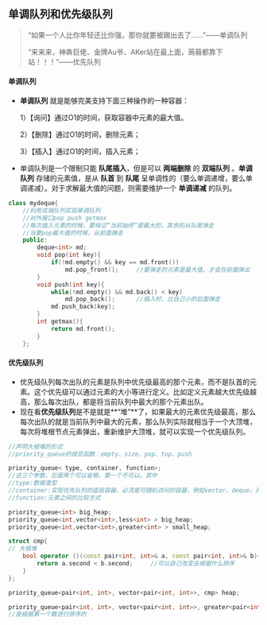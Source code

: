 ## 单调队列和优先级队列

> “如果一个人比你年轻还比你强，那你就要被踢出去了……”——单调队列
>
> “来来来，神犇巨佬、金牌Au爷、AKer站在最上面，蒟蒻都靠下站！！！”——优先队列

#### 单调队列

- **单调队列** 就是能够完美支持下面三种操作的一种容器：

    1）【询问】通过O1的时间，获取容器中元素的最大值。

    2）【删除】通过O1的时间，删除元素；
    
    3）【插入】通过O1的时间，插入元素；

- 单调队列是一个限制只能 **队尾插入**，但是可以 **两端删除** 的 **双端队列** 。**单调队列** 存储的元素值，是从 **队首** 到 **队尾** 呈单调性的（要么单调递增，要么单调递减）。对于求解最大值的问题，则需要维护一个 **单调递减** 的队列。

```c++
class mydeque{
    //利用双端队列实现单调队列
    //对外接口pop push getmax
    //每次插入元素的时候，要保证“当前始终”是最大的，其余的从队尾弹走
    //当要pop最大值的时候，从前面弹走
    public:
        deque<int> md;
        void pop(int key){
            if(!md.empty() && key == md.front())
                md.pop_front();     //要弹走的元素是最大值，才会在前面弹出
        }
        void push(int key){
            while(!md.empty() && md.back() < key)
                md.pop_back();      //插入时，比自己小的后面弹走
            md.push_back(key);
        }
        int getmax(){
            return md.front();
        }
    };
```

#### 优先级队列

- 优先级队列每次出队的元素是队列中优先级最高的那个元素，而不是队首的元素。这个优先级可以通过元素的大小等进行定义。比如定义元素越大优先级越高，那么每次出队，都是将当前队列中最大的那个元素出队。
- 现在看**优先级队列**是不是就是**“堆”**了，如果最大的元素优先级最高，那么每次出队的就是当前队列中最大的元素，那么队列实际就相当于一个大顶堆，每次将堆根节点元素弹出，重新维护大顶堆，就可以实现一个优先级队列。

```c++
//声明大根堆的形式
//priority_queue的成员函数：empty、size、pop、top、push

priority_queue< type, container, function>;
//这三个参数，后面两个可以省略，第一个不可以。其中
//type:数据类型
//container:实现优先队列的底层容器，必须是可随机访问的容器，例如vector、deque，而不能使用list
//function:元素之间的比较方式

priority_queue<int> big_heap;
priority_queue<int,vector<int>,less<int> > big_heap;
priority_queue<int,vector<int>,greater<int> > small_heap;
```

```c++
struct cmp{
// 大根堆
	bool operator ()(const pair<int, int>& a, const pair<int, int>& b){
		return a.second < b.second; 	//可以自己改变去根据什么排序
	}
};

priority_queue<pair<int, int>, vector<pair<int, int>>, cmp> heap;

priority_queue<pair<int, int>, vector<pair<int, int>>, greater<pair<int,int>>> heap;	
//是根据第一个数进行排序的
```


